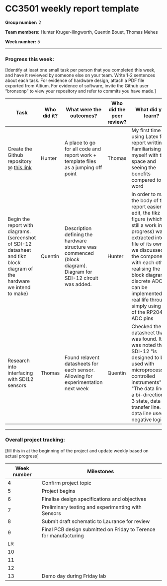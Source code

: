 # CC3501 weekly report template

**Group number:** 2  


**Team members:** Hunter Kruger-Ilingworth, Quentin Bouet, Thomas Mehes


**Week number:** 5

---

### Progress this week:
[Identify at least one small task per person that you completed this week, and have it reviewed by someone else on your team. Write 1-2 sentences about each task. For evidence of hardware design, attach a PDF file exported from Altium. For evidence of software, invite the Github user “bronsonp” to view your repository and refer to commits you have made.]

| Task                                                                                       | Who did it? | What were the outcomes?                                                                                          | Who did the peer review? | What did you learn?                                                                                                                                                                                                                     |
| ------------------------------------------------------------------------------------------ | ----------- | ---------------------------------------------------------------------------------------------------------------- | ------------------------ | --------------------------------------------------------------------------------------------------------------------------------------------------------------------------------------------------------------------------------------- |
| Create the Github repository @ [this link](https://github.com/H-unter/CC3501-Assignment-2) | Hunter      | A place to go for all code and report work + template files as a jumping off point                               | Thomas                   | My first time using Latex for report writting. Familiarising myself with the space and seeing the benefits compared to word                                                                                                             |
| Begin the report with diagrams. (screenshot of SDI-12 datasheet and tikz block diagram of the hardware we intend to make)                                                            | Quentin     | Description defining the hardware structure was commenced (block diagram). Diagram for SDI-12 circuit was added. | Hunter                   | In order to make the body of the report easier to edit, the tikz figure (which is still a work in progress) was extracted into a file of its own, we discussed the components with each other, realising the block diagram's discrete ADC can be implemented in real life through simply using one of the RP2040's ADC pins                                                                                                                                                                                                                        |
| Research into interfacing with SDI12 sensors                                               | Thomas      | Found relavent datasheets for each sensor. Allowing for experimentation next week                                | Quentin                  | Checked the datasheet that was found. It was noted that SDI-12 "is designed to be used with microprocessor-controlled instruments" "The data line is a bi-directional, 3 state, data transfer line. The data line uses negative logic." |

---

### Overall project tracking:
[fill this in at the beginning of the project and update weekly based on actual progress]

| Week number | Milestones                                                        |
| ----------- | ----------------------------------------------------------------- |
| 4           | Confirm project topic                                             |
| 5           | Project begins                                                    |
| 6           | Finalise design specifications and objectives                     |
| 7           | Preliminary testing and experimenting with Sensors                |
| 8           | Submit draft schematic to Laurance for review                     |
| 9           | Final PCB design submitted on Friday to Terence for manufacturing |
| LR          |                                                                   |
| 10          |                                                                   |
| 11          |                                                                   |
| 12          |                                                                   |
| 13          | Demo day during Friday lab                                        |
